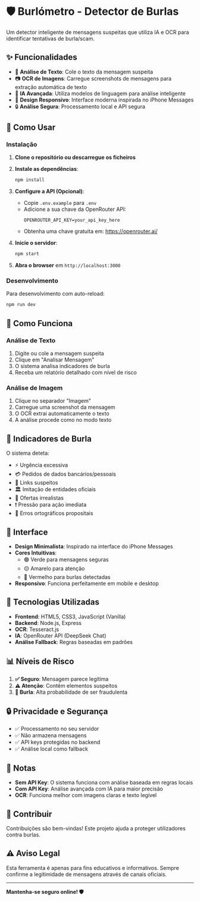 # 🛡️ Burlómetro - Detector de Burlas

Um detector inteligente de mensagens suspeitas que utiliza IA e OCR para identificar tentativas de burla/scam.

## ✨ Funcionalidades

- 📝 **Análise de Texto**: Cole o texto da mensagem suspeita
- 📷 **OCR de Imagens**: Carregue screenshots de mensagens para extração automática de texto
- 🤖 **IA Avançada**: Utiliza modelos de linguagem para análise inteligente
- 📱 **Design Responsivo**: Interface moderna inspirada no iPhone Messages
- 🔒 **Análise Segura**: Processamento local e API segura

## 🚀 Como Usar

### Instalação

1. **Clone o repositório ou descarregue os ficheiros**

2. **Instale as dependências**:
   ```bash
   npm install
   ```

3. **Configure a API (Opcional)**:
   - Copie `.env.example` para `.env`
   - Adicione a sua chave da OpenRouter API:
     ```
     OPENROUTER_API_KEY=your_api_key_here
     ```
   - Obtenha uma chave gratuita em: https://openrouter.ai/

4. **Inicie o servidor**:
   ```bash
   npm start
   ```

5. **Abra o browser** em `http://localhost:3000`

### Desenvolvimento

Para desenvolvimento com auto-reload:
```bash
npm run dev
```

## 🔧 Como Funciona

### Análise de Texto
1. Digite ou cole a mensagem suspeita
2. Clique em "Analisar Mensagem"
3. O sistema analisa indicadores de burla
4. Receba um relatório detalhado com nível de risco

### Análise de Imagem
1. Clique no separador "Imagem"
2. Carregue uma screenshot da mensagem
3. O OCR extrai automaticamente o texto
4. A análise procede como no modo texto

## 🧠 Indicadores de Burla

O sistema deteta:
- ⚡ Urgência excessiva
- 💳 Pedidos de dados bancários/pessoais
- 🔗 Links suspeitos
- 🏛️ Imitação de entidades oficiais
- 🎁 Ofertas irrealistas
- ❗ Pressão para ação imediata
- 🎯 Erros ortográficos propositais

## 🎨 Interface

- **Design Minimalista**: Inspirado na interface do iPhone Messages
- **Cores Intuitivas**: 
  - 🟢 Verde para mensagens seguras
  - 🟡 Amarelo para atenção
  - 🔴 Vermelho para burlas detectadas
- **Responsivo**: Funciona perfeitamente em mobile e desktop

## 🔧 Tecnologias Utilizadas

- **Frontend**: HTML5, CSS3, JavaScript (Vanilla)
- **Backend**: Node.js, Express
- **OCR**: Tesseract.js
- **IA**: OpenRouter API (DeepSeek Chat)
- **Análise Fallback**: Regras baseadas em padrões

## 📊 Níveis de Risco

1. **✅ Seguro**: Mensagem parece legítima
2. **⚠️ Atenção**: Contém elementos suspeitos
3. **🚨 Burla**: Alta probabilidade de ser fraudulenta

## 🔒 Privacidade e Segurança

- ✅ Processamento no seu servidor
- ✅ Não armazena mensagens
- ✅ API keys protegidas no backend
- ✅ Análise local como fallback

## 📝 Notas

- **Sem API Key**: O sistema funciona com análise baseada em regras locais
- **Com API Key**: Análise avançada com IA para maior precisão
- **OCR**: Funciona melhor com imagens claras e texto legível

## 🤝 Contribuir

Contribuições são bem-vindas! Este projeto ajuda a proteger utilizadores contra burlas.

## ⚠️ Aviso Legal

Esta ferramenta é apenas para fins educativos e informativos. Sempre confirme a legitimidade de mensagens através de canais oficiais.

---

**Mantenha-se seguro online! 🛡️**
